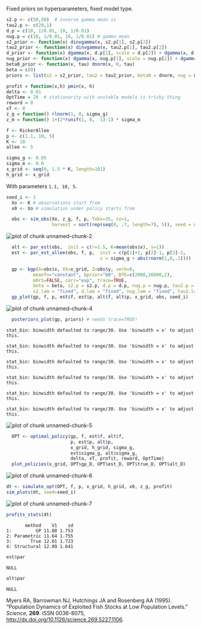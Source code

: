 










Fixed priors on hyperparameters, fixed model type.


```r
s2.p <- c(50,50)  # inverse gamma mean is 
tau2.p <- c(20,1)
d.p = c(10, 1/0.01, 10, 1/0.01)
nug.p = c(10, 1/0.01, 10, 1/0.01) # gamma mean
s2_prior <- function(x) dinvgamma(x, s2.p[1], s2.p[2])
tau2_prior <- function(x) dinvgamma(x, tau2.p[1], tau2.p[2])
d_prior <- function(x) dgamma(x, d.p[1], scale = d.p[2]) + dgamma(x, d.p[3], scale = d.p[4])
nug_prior <- function(x) dgamma(x, nug.p[1], scale = nug.p[2]) + dgamma(x, nug.p[3], scale = nug.p[4])
beta0_prior <- function(x, tau) dnorm(x, 0, tau)
beta = c(0)
priors <- list(s2 = s2_prior, tau2 = tau2_prior, beta0 = dnorm, nug = nug_prior, d = d_prior, ldetK = function(x) 0)
```



```r
profit = function(x,h) pmin(x, h)
delta <- 0.01
OptTime = 20  # stationarity with unstable models is tricky thing
reward = 0
xT <- 0
z_g = function() rlnorm(1, 0, sigma_g)
z_m = function() 1+(2*runif(1, 0,  1)-1) * sigma_m
```




```r
f <- RickerAllee
p <- c(1.1, 10, 5) 
K <- 10
allee <- 5
```




```r
sigma_g <- 0.05
sigma_m <- 0.0
x_grid <- seq(0, 1.5 * K, length=101)
h_grid <- x_grid
```


With parameters `1.1, 10, 5`. 




```r
seed_i <- 1
  Xo <- K # observations start from
  x0 <- Xo # simulation under policy starts from
```




```r
  obs <- sim_obs(Xo, z_g, f, p, Tobs=35, nz=1, 
                 harvest = sort(rep(seq(0, .7, length=7), 5)), seed = seed_i)
```

![plot of chunk unnamed-chunk-2](http://carlboettiger.info/assets/figures/2012-12-27-13-31-47-8b855668cb-unnamed-chunk-2.png) 




```r
  alt <- par_est(obs,  init = c(r=1.5, K=mean(obs$x), s=1))
  est <- par_est_allee(obs, f, p,  init = c(p[1]+1, p[2]-1, p[3]-2, 
                                   s = sigma_g + abs(rnorm(1,0,.1))))
```




```r
  gp <- bgp(X=obs$x, XX=x_grid, Z=obs$y, verb=0,
          meanfn="constant", bprior="b0", BTE=c(2000,16000,2),
          m0r1=FALSE, corr="exp", trace=TRUE, 
          beta = beta, s2.p = s2.p, d.p = d.p, nug.p = nug.p, tau2.p = tau2.p,
          s2.lam = "fixed", d.lam = "fixed", nug.lam = "fixed", tau2.lam = "fixed")      
  gp_plot(gp, f, p, est$f, est$p, alt$f, alt$p, x_grid, obs, seed_i)
```

![plot of chunk unnamed-chunk-4](http://carlboettiger.info/assets/figures/2012-12-27-13-33-26-8b855668cb-unnamed-chunk-4.png) 



```r
  posteriors_plot(gp, priors) # needs trace=TRUE!
```

```
stat_bin: binwidth defaulted to range/30. Use 'binwidth = x' to adjust
this.
```

```
stat_bin: binwidth defaulted to range/30. Use 'binwidth = x' to adjust
this.
```

```
stat_bin: binwidth defaulted to range/30. Use 'binwidth = x' to adjust
this.
```

```
stat_bin: binwidth defaulted to range/30. Use 'binwidth = x' to adjust
this.
```

```
stat_bin: binwidth defaulted to range/30. Use 'binwidth = x' to adjust
this.
```

```
stat_bin: binwidth defaulted to range/30. Use 'binwidth = x' to adjust
this.
```

![plot of chunk unnamed-chunk-5](http://carlboettiger.info/assets/figures/2012-12-27-13-33-31-8b855668cb-unnamed-chunk-5.png) 




```r
  OPT <- optimal_policy(gp, f, est$f, alt$f,
                        p, est$p, alt$p,
                        x_grid, h_grid, sigma_g, 
                        est$sigma_g, alt$sigma_g, 
                        delta, xT, profit, reward, OptTime)
  plot_policies(x_grid, OPT$gp_D, OPT$est_D, OPT$true_D, OPT$alt_D)
```

![plot of chunk unnamed-chunk-6](http://carlboettiger.info/assets/figures/2012-12-27-13-33-46-8b855668cb-unnamed-chunk-6.png) 





```r
dt <- simulate_opt(OPT, f, p, x_grid, h_grid, x0, z_g, profit)
sim_plots(dt, seed=seed_i)
```

![plot of chunk unnamed-chunk-7](http://carlboettiger.info/assets/figures/2012-12-27-13-33-54-8b855668cb-unnamed-chunk-7.png) 

```r
profits_stats(dt)
```

```
       method    V1    sd
1:         GP 11.80 1.753
2: Parametric 11.64 1.755
3:       True 12.01 1.723
4: Structural 12.09 1.641
```

  



```r
est$par
```

```
NULL
```

```r
alt$par
```

```
NULL
```




<p>Myers RA, Barrowman NJ, Hutchings JA and Rosenberg AA (1995).
&ldquo;Population Dynamics of Exploited Fish Stocks at Low Population Levels.&rdquo;
<EM>Science</EM>, <B>269</B>.
ISSN 0036-8075, <a href="http://dx.doi.org/10.1126/science.269.5227.1106">http://dx.doi.org/10.1126/science.269.5227.1106</a>.

